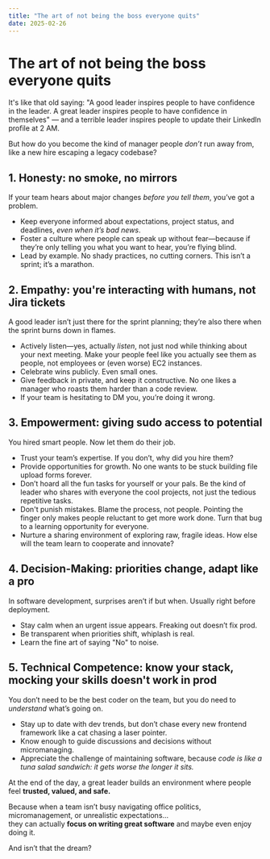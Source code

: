 ```yaml
---
title: "The art of not being the boss everyone quits"
date: 2025-02-26
---
```



# The art of not being the boss everyone quits

It's like that old saying: "A good leader inspires people to have confidence in the leader. A great leader inspires people to have confidence in themselves" — and a terrible leader inspires people to update their LinkedIn profile at 2 AM.

But how do you become the kind of manager people *don’t* run away from, like a new hire escaping a legacy codebase?  

## 1. Honesty: no smoke, no mirrors  
If your team hears about major changes *before you tell them*, you’ve got a problem.  

- Keep everyone informed about expectations, project status, and deadlines, *even when it’s bad news*.  
- Foster a culture where people can speak up without fear—because if they’re only telling you what you want to hear, you’re flying blind.  
- Lead by example. No shady practices, no cutting corners. This isn’t a sprint; it’s a marathon.  

## 2. Empathy: you're interacting with humans, not Jira tickets
A good leader isn’t just there for the sprint planning; they’re also there when the sprint burns down in flames.  

- Actively listen—yes, actually *listen*, not just nod while thinking about your next meeting. Make your people feel like you actually see them as people, not employees or (even worse) EC2 instances.
- Celebrate wins publicly. Even small ones.
- Give feedback in private, and keep it constructive. No one likes a manager who roasts them harder than a code review.  
- If your team is hesitating to DM you, you’re doing it wrong.  

## 3. Empowerment: giving sudo access to potential  
You hired smart people. Now let them do their job.  

- Trust your team’s expertise. If you don’t, why did you hire them?  
- Provide opportunities for growth. No one wants to be stuck building file upload forms forever.  
- Don’t hoard all the fun tasks for yourself or your pals. Be the kind of leader who shares with everyone the cool projects, not just the tedious repetitive tasks.
- Don't punish mistakes. Blame the process, not people. Pointing the finger only makes people reluctant to get more work done. Turn that bug to a learning opportunity for everyone.
- Nurture a sharing environment of exploring raw, fragile ideas. How else will the team learn to cooperate and innovate?

## 4. Decision-Making: priorities change, adapt like a pro  
In software development, surprises aren’t if but when. Usually right before deployment.

- Stay calm when an urgent issue appears. Freaking out doesn’t fix prod.  
- Be transparent when priorities shift, whiplash is real.  
- Learn the fine art of saying "No" to noise.

## 5. Technical Competence: know your stack, mocking your skills doesn't work in prod
You don’t need to be the best coder on the team, but you do need to *understand* what’s going on.  

- Stay up to date with dev trends, but don’t chase every new frontend framework like a cat chasing a laser pointer.  
- Know enough to guide discussions and decisions without micromanaging.  
- Appreciate the challenge of maintaining software, because *code is like a tuna salad sandwich: it gets worse the longer it sits.*  
  

At the end of the day, a great leader builds an environment where people feel **trusted, valued, and safe.**  

Because when a team isn’t busy navigating office politics, micromanagement, or unrealistic expectations…  
they can actually **focus on writing great software** and maybe even enjoy doing it.  

And isn’t that the dream?  
